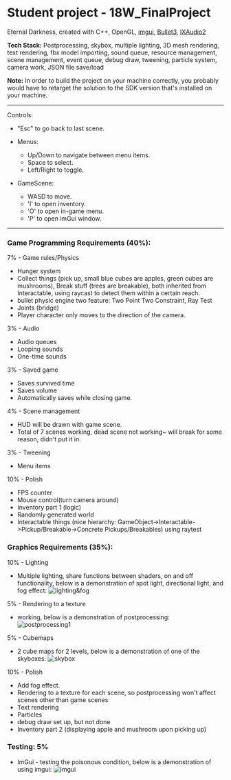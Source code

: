 # Student project - 18W_FinalProject
Eternal Darkness, created with C++, OpenGL, [imgui](https://github.com/ocornut/imgui), [Bullet3](https://github.com/bulletphysics/bullet3), [IXAudio2](https://docs.microsoft.com/en-us/windows/desktop/api/xaudio2/nn-xaudio2-ixaudio2) 

**Tech Stack:** Postprocessing, skybox, multiple lighting, 3D mesh rendering, text rendering, fbx model importing, sound queue, resource management, scene management, event queue, debug draw, tweening, particle system, camera work, JSON file save/load

**Note:** In order to build the project on your machine correctly, you probably would have to retarget the solution to the SDK version that's installed on your machine.

*****************************
  Controls:

   - "Esc" to go back to last scene.
   
   - Menus:
     - Up/Down to navigate between menu items.
     - Space to select.
     - Left/Right to toggle.
   - GameScene:
     - WASD to move.
     - 'I' to open inventory.
     - 'O' to open in-game menu.
     - 'P' to open imGui window.
*****************************


### Game Programming Requirements (40%):

 7% - Game rules/Physics
  - Hunger system
  - Collect things (pick up, small blue cubes are apples, green cubes are mushrooms), Break stuff (trees are breakable), both inherited from Interactable, using raycast to detect them within a certain reach.
  - bullet physic engine two feature: Two Point Two Constraint, Ray Test
  - Joints (bridge)
  - Player character only moves to the direction of the camera.
  
 3% - Audio
  - Audio queues
  - Looping sounds
  - One-time sounds

 3% - Saved game
  - Saves survived time
  - Saves volume
  - Automatically saves while closing game.

 4% - Scene management
  - HUD will be drawn with game scene.
  - Total of 7 scenes working, dead scene not working~ will break for some reason, didn't put it in.
 
 3% - Tweening
  - Menu items

10% - Polish
  - FPS counter
  - Mouse control(turn camera around)
  - Inventory part 1 (logic)
  - Randomly generated world
  - Interactable things (nice hierarchy: GameObject->Interactable->Pickup/Breakable->Concrete Pickups/Breakables) using raytest
  
     
### Graphics Requirements (35%):

10% - Lighting
  - Multiple lighting, share functions between shaders, on and off functionality, below is a demonstration of spot light, directional light, and fog effect:
  ![lighting&fog](../assets/lighting.png)
  
 5% - Rendering to a texture
  - working, below is a demonstration of postprocessing:
  ![postprocessing1](../assets/postprocessing1.png)
  
 5% - Cubemaps
  - 2 cube maps for 2 levels, below is a demonstration of one of the skyboxes:
  ![skybox](../assets/skybox.png)
  
10% - Polish
  - Add fog effect.
  - Rendering to a texture for each scene, so postprocessing won't affect scenes other than game scenes
  - Text rendering
  - Particles
  - debug draw set up, but not done
  - Inventory part 2 (displaying apple and mushroom upon picking up)


### Testing: 5%
  - ImGui - testing the poisonous condition, below is a demonstration of using imgui:
  ![imgui](../assets/imgui.png)
  

